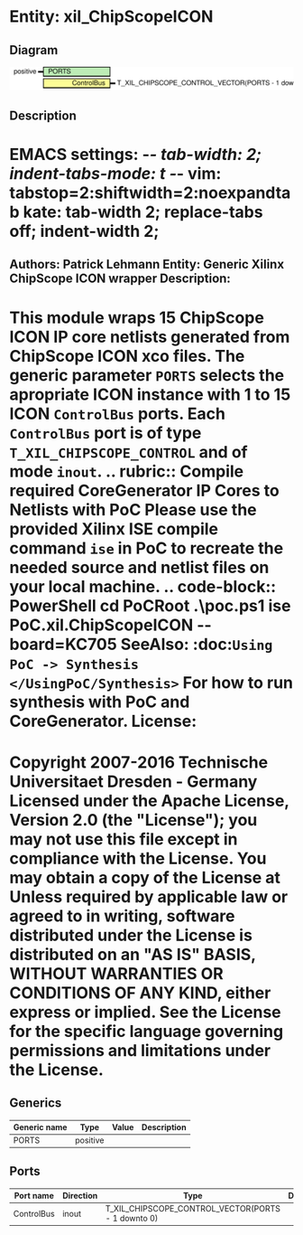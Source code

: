 # Entity: xil_ChipScopeICON
## Diagram
![Diagram](xil_ChipScopeICON.svg "Diagram")
## Description
EMACS settings: -*-  tab-width: 2; indent-tabs-mode: t -*-
vim: tabstop=2:shiftwidth=2:noexpandtab
kate: tab-width 2; replace-tabs off; indent-width 2;
=============================================================================
Authors:				 	Patrick Lehmann
Entity:				 	Generic Xilinx ChipScope ICON wrapper
Description:
-------------------------------------
This module wraps 15 ChipScope ICON IP core netlists generated from ChipScope
ICON xco files. The generic parameter ``PORTS`` selects the apropriate ICON
instance with 1 to 15 ICON ``ControlBus`` ports. Each ``ControlBus`` port is
of type ``T_XIL_CHIPSCOPE_CONTROL`` and of mode ``inout``.
.. rubric:: Compile required CoreGenerator IP Cores to Netlists with PoC
Please use the provided Xilinx ISE compile command ``ise`` in PoC to recreate
the needed source and netlist files on your local machine.
.. code-block:: PowerShell
   cd PoCRoot
   .\poc.ps1 ise PoC.xil.ChipScopeICON --board=KC705
SeeAlso:
:doc:`Using PoC -> Synthesis </UsingPoC/Synthesis>`
  For how to run synthesis with PoC and CoreGenerator.
License:
=============================================================================
Copyright 2007-2016 Technische Universitaet Dresden - Germany
Licensed under the Apache License, Version 2.0 (the "License");
you may not use this file except in compliance with the License.
You may obtain a copy of the License at
Unless required by applicable law or agreed to in writing, software
distributed under the License is distributed on an "AS IS" BASIS,
WITHOUT WARRANTIES OR CONDITIONS OF ANY KIND, either express or implied.
See the License for the specific language governing permissions and
limitations under the License.
=============================================================================
## Generics
| Generic name | Type     | Value | Description |
| ------------ | -------- | ----- | ----------- |
| PORTS        | positive |       |             |
## Ports
| Port name  | Direction | Type                                               | Description |
| ---------- | --------- | -------------------------------------------------- | ----------- |
| ControlBus | inout     | T_XIL_CHIPSCOPE_CONTROL_VECTOR(PORTS - 1 downto 0) |             |
